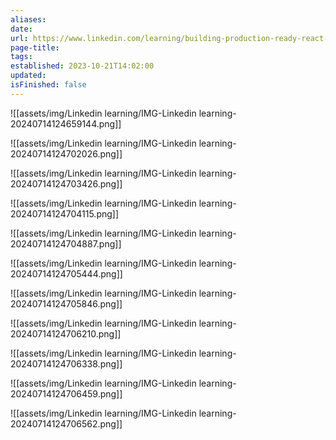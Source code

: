 ```yaml
---
aliases: 
date: 
url: https://www.linkedin.com/learning/building-production-ready-react-apps-setup-to-deployment-with-firebase/the-tools-and-the-exercise-files?resume=false
page-title: 
tags: 
established: 2023-10-21T14:02:00
updated: 
isFinished: false
---
```

![[assets/img/Linkedin learning/IMG-Linkedin learning-20240714124659144.png]]

![[assets/img/Linkedin learning/IMG-Linkedin learning-20240714124702026.png]]

![[assets/img/Linkedin learning/IMG-Linkedin learning-20240714124703426.png]]

![[assets/img/Linkedin learning/IMG-Linkedin learning-20240714124704115.png]]

![[assets/img/Linkedin learning/IMG-Linkedin learning-20240714124704887.png]]



![[assets/img/Linkedin learning/IMG-Linkedin learning-20240714124705444.png]]

![[assets/img/Linkedin learning/IMG-Linkedin learning-20240714124705846.png]]

![[assets/img/Linkedin learning/IMG-Linkedin learning-20240714124706210.png]]


![[assets/img/Linkedin learning/IMG-Linkedin learning-20240714124706338.png]]

![[assets/img/Linkedin learning/IMG-Linkedin learning-20240714124706459.png]]



![[assets/img/Linkedin learning/IMG-Linkedin learning-20240714124706562.png]]

